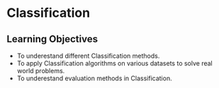 # Classification

## Learning Objectives
- To underestand different Classification methods.
- To apply Classification algorithms on various datasets to solve real world problems.
- To underestand evaluation methods in Classification.